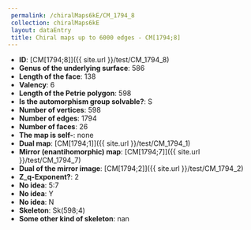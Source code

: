 ```yaml
--- 
 permalink: /chiralMaps6kE/CM_1794_8 
 collection: chiralMaps6kE
 layout: dataEntry
 title: Chiral maps up to 6000 edges - CM[1794;8]
---
```


- **ID**: [CM[1794;8]]({{ site.url }}/test/CM_1794_8)
- **Genus of the underlying surface**: 586
- **Length of the face**: 138
- **Valency**: 6
- **Length of the Petrie polygon**: 598
- **Is the automorphism group solvable?**: S
- **Number of vertices**: 598
- **Number of edges**: 1794
- **Number of faces**: 26
- **The map is self-**: none
- **Dual map**: [CM[1794;1]]({{ site.url }}/test/CM_1794_1)
- **Mirror (enantihomorphic) map**: [CM[1794;7]]({{ site.url }}/test/CM_1794_7)
- **Dual of the mirror image**: [CM[1794;2]]({{ site.url }}/test/CM_1794_2)
- **Z_q-Exponent?**: 2
- **No idea**:  5:7
- **No idea**: Y
- **No idea**: N
- **Skeleton**: Sk(598;4)
- **Some other kind of skeleton**: nan
